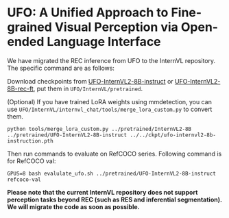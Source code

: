 # UFO: A Unified Approach to Fine-grained Visual Perception via Open-ended Language Interface
We have migrated the REC inference from UFO to the InternVL repository. The specific command are as follows:

Download checkpoints from [UFO-InternVL2-8B-instruct](https://huggingface.co/kanashi6/UFO-InternVL2-8B-instruct) or [UFO-InternVL2-8B-rec-ft](https://huggingface.co/kanashi6/UFO-InternVL2-8B-rec-ft), put them in `UFO/InternVL/pretrained`.

(Optional) If you have trained LoRA weights using mmdetection, you can use `UFO/InternVL/internvl_chat/tools/merge_lora_custom.py` to convert them.
```shell
python tools/merge_lora_custom.py ../pretrained/InternVL2-8B ../pretrained/UFO-InternVL2-8B-instruct ../../ckpt/ufo-internvl2-8b-instruction.pth
```

Then run commands to evaluate on RefCOCO series. Following command is for RefCOCO val:

```shell
GPUS=8 bash evalulate_ufo.sh ../pretrained/UFO-InternVL2-8B-instruct refcoco-val
```

**Please note that the current InternVL repository does not support perception tasks beyond REC (such as RES and inferential segmentation). We will migrate the code as soon as possible.**
